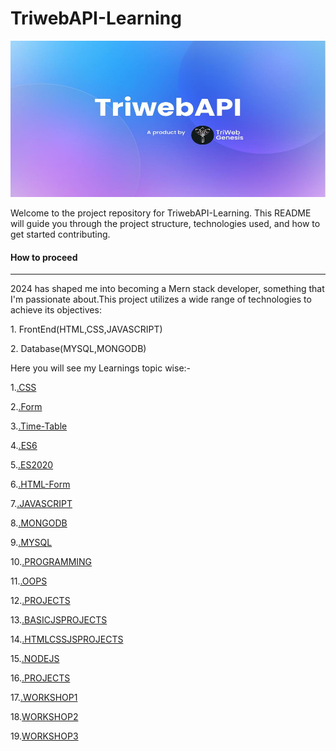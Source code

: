 <h1>TriwebAPI-Learning</h1>

<!-- **Mern Stack Development** -->
<img src="./image/TriwebAPI.jpg" alt="TriwebApi" width=100% height=250px><BR>


<p>Welcome to the project repository for TriwebAPI-Learning. This README will guide you through the project structure, technologies used, and how to get started contributing.</p>
<h4> How to proceed</h4><hr>
<p>2024 has shaped me into becoming a Mern stack developer, something that I'm passionate about.This project utilizes a wide range of technologies to achieve its objectives:</p>
<P>1. FrontEnd(HTML,CSS,JAVASCRIPT)</P>
<P>2. Database(MYSQL,MONGODB)</P>

<p>Here you will see my Learnings topic wise:-</p>

1.[.CSS](./css/README.md)

2.[.Form](./css/form/README.md)

3.[.Time-Table](./css/Time-table/README.md)

4.[.ES6](./Es6/README.md)

5.[.ES2020](./ES2020/README.md)

6.[.HTML-Form](./html/form/README.md)

7.[.JAVASCRIPT](./javascript/README.md)

8.[.MONGODB](./mongodb/README.md)

9.[.MYSQL](./mysql/README.md)

10.[.PROGRAMMING](./programming/README.md)

11.[.OOPS](./programming/oops/README.md)

12.[.PROJECTS](./projects/README.md)

13.[.BASICJSPROJECTS](./projects/BasicJsProjects/README.md)

14.[.HTMLCSSJSPROJECTS](./projects/HTML-CSS-JS%20project/README.md)

15.[.NODEJS](./Nodejs/README.md)

16.[.PROJECTS](./Nodejs/Projects/Bnodejs/README.md)

17.[.WORKSHOP1](./Nodejs/workshop1/README.md)

18.[WORKSHOP2](./Nodejs/workshop2/README.md)

19.[WORKSHOP3](./Nodejs/workshop3/README.md)